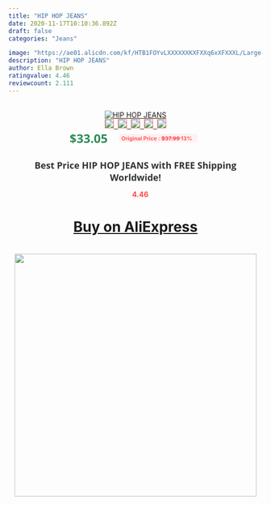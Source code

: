 ```yaml
---
title: "HIP HOP JEANS"
date: 2020-11-17T10:10:36.892Z
draft: false
categories: "Jeans"

image: "https://ae01.alicdn.com/kf/HTB1FOYvLXXXXXXKXFXXq6xXFXXXL/Large-size-42-40-28-5XL-M-Hip-hop-jeans-men-famous-designer-brands-high-quality.jpg"
description: "HIP HOP JEANS"
author: Ella Brown
ratingvalue: 4.46
reviewcount: 2.111
---
```

<br>
<div style="text-align: center;">
<a href="https://s.click.aliexpress.com/e/_AEY96H" target="_blank" rel="nofollow noopener noreferrer"><img alt="HIP HOP JEANS" class="magnifier-image" src="https://ae01.alicdn.com/kf/HTB1FOYvLXXXXXXKXFXXq6xXFXXXL/Large-size-42-40-28-5XL-M-Hip-hop-jeans-men-famous-designer-brands-high-quality.jpg_640x640.jpg">
<br>
<img style="border:1px solid salmon" src="https://ae01.alicdn.com/kf/HTB1FOYvLXXXXXXKXFXXq6xXFXXXL/Large-size-42-40-28-5XL-M-Hip-hop-jeans-men-famous-designer-brands-high-quality.jpg_120x120.jpg">&nbsp;&nbsp;<img style="border:1px solid salmon" src="https://ae01.alicdn.com/kf/HTB1usB2KpXXXXckXpXXq6xXFXXX8/Large-size-42-40-28-5XL-M-Hip-hop-jeans-men-famous-designer-brands-high-quality.jpg_120x120.jpg">&nbsp;&nbsp;<img style="border:1px solid salmon" src="_120x120.jpg">&nbsp;&nbsp;<img style="border:1px solid salmon" src="_120x120.jpg">&nbsp;&nbsp;<img style="border:1px solid salmon" src="https://ae01.alicdn.com/kf/HTB1eUSaKpXXXXa5XXXXq6xXFXXX8/Large-size-42-40-28-5XL-M-Hip-hop-jeans-men-famous-designer-brands-high-quality.jpg_120x120.jpg"></a></div><br0>
<div style="text-align: center;"><span style="background-color: white; border: 0px; box-sizing: border-box; color: seagreen; display: inline-block; font-family: &quot;open sans&quot; , &quot;arial&quot; , &quot;helvetica&quot; , sans-serif , &quot;heiti&quot;; font-size: 24px; font-stretch: inherit; font-weight: 700; line-height: inherit; margin: 0px 10px 0px 0px; padding: 0px; vertical-align: middle;">$33.05 </span>
<span style="background: rgb(255 , 241 , 241); border-radius: 3px; border: 0px; box-sizing: border-box; color: #ff4747; display: inline-block; font-family: inherit; font-size: 12px; font-stretch: inherit; font-style: inherit; font-variant: inherit; font-weight: 600; line-height: inherit; margin: 0px; padding: 2px 5px; transform: scale(0.9); vertical-align: middle;">Original Price : <b style="text-decoration: line-through;">$37.99 </b> 13%&nbsp;&nbsp;</span></div>
<h1 style="color: #333333; display: inline-block; font-family: &quot;open sans&quot; , &quot;arial&quot; , &quot;helvetica&quot; , sans-serif , &quot;heiti&quot;; font-size: 18px; font-stretch: inherit; font-weight: 700; text-align: center;">Best Price HIP HOP JEANS with FREE Shipping Worldwide!</h1>
<div style="color: #ff4747; text-align: center;">
<img src="https://4.bp.blogspot.com/-M0ZcTcb-5uY/XleCXlxnR4I/AAAAAAAAAEc/OrjgMkXV1oMQFaCRZj5HQwOCBcu3w1FegCPcBGAYYCw/s1600/star.png" style="height: 15px;">&nbsp;<b>4.46</b></div>
<div class="button_cont" align="center"><a class="buynow_a" href="https://s.click.aliexpress.com/e/_AEY96H" target="_blank" rel="nofollow noopener noreferrer"><H1>Buy on AliExpress</H1></a></div><br>
<div class="separator" style="clear: both; text-align: center;">
<img src="https://lh3.googleusercontent.com/-pTy5HemUv9M/XlePHvY0dAI/AAAAAAAAAE4/0nX5iRUoIWY8eMW9Dpxeirr157OZliDIgCLcBGAsYHQ/s1600/badge.gif" width="480">
</div>
